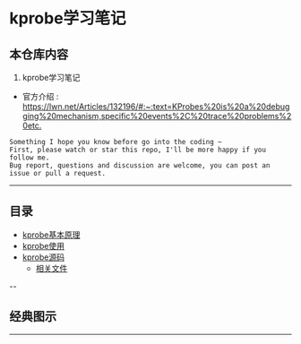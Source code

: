 # kprobe学习笔记


## 本仓库内容

1. kprobe学习笔记

* 官方介绍 : <https://lwn.net/Articles/132196/#:~:text=KProbes%20is%20a%20debugging%20mechanism,specific%20events%2C%20trace%20problems%20etc.>

```
Something I hope you know before go into the coding ~
First, please watch or star this repo, I'll be more happy if you follow me.
Bug report, questions and discussion are welcome, you can post an issue or pull a request.
```

---

## 目录

* [kprobe基本原理](docs/kprobe基本原理.md)
* [kprobe使用](docs/kprobe使用.md)
* [kprobe源码](docs/kprobe源码.md)
  * [相关文件](docs/kprobe源码/相关文件.md)


--

## 经典图示


---
